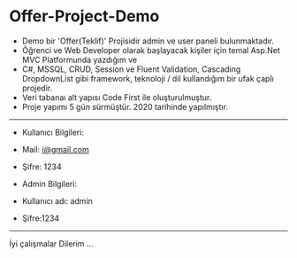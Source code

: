 # Offer-Project-Demo
- Demo bir 'Offer(Teklif)' Projisidir admin ve user paneli bulunmaktadır.
- Öğrenci ve Web Developer olarak başlayacak kişiler için temal Asp.Net MVC Platformunda yazdığım ve 
- C#, MSSQL, CRUD, Session ve Fluent Validation, Cascading DropdownList gibi framework, teknoloji / dil kullandığım bir ufak çaplı projedir.
- Veri tabanaı alt yapısı Code First ile oluşturulmuştur.
- Proje yapımı 5 gün sürmüştür. 2020 tarihinde yapılmıştır.  
---------------------------------------------------------------
- Kullanıcı Bilgileri:
- 	Mail: i@gmail.com
- 	Şifre: 1234

  
- Admin Bilgileri:
- 	Kullanıcı adı: admin
- 	Şifre:1234
---------------------------------------------------------------
İyi çalışmalar Dilerim ...

